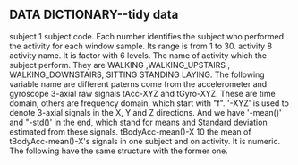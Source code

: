 ## DATA DICTIONARY--tidy data
subject         1
    subject code. Each number identifies the subject who performed the 
    activity for each window sample. Its range is from 1 to 30. 
activity        8
  activity name. It is factor with 6 levels. The name of activity which the subject perform.
  They are  WALKING ,WALKING_UPSTAIRS , WALKING_DOWNSTAIRS,  SITTING  STANDING  LAYING.
The following variable name are different paterns come from the accelerometer and gyroscope 
  3-axial raw signals tAcc-XYZ and tGyro-XYZ. These are time domain, others are frequency domain, which start with "f".
  '-XYZ' is used to denote 3-axial signals in the X, Y and Z directions. And we have '-mean()' and "-std()' in the end,
  which stand for means and Standard deviation estimated from these signals.
tBodyAcc-mean()-X     10
  the mean of tBodyAcc-mean()-X's signals in one subject and on activity. It is numeric.
The following have the same structure with the former one.
